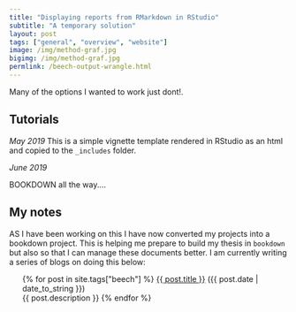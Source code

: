 ```yaml
---
title: "Displaying reports from RMarkdown in RStudio"
subtitle: "A temporary solution"
layout: post
tags: ["general", "overview", "website"]
image: /img/method-graf.jpg 
bigimg: /img/method-graf.jpg 
permlink: /beech-output-wrangle.html
---
```


Many of the options I wanted to work just dont!.

## Tutorials

*May 2019*
This is a simple vignette template rendered in RStudio as an html and copied to the `_includes` folder.

*June 2019*

BOOKDOWN all the way....

## My notes

AS I have been working on this I have now converted my projects into a bookdown project. This is helping me prepare to build my thesis in `bookdown` but also so that I can manage these documents better. I am currently writing a series of blogs on doing this below:

<div class="post">
<ul>
{% for post in site.tags["beech"] %}
  <a href="{{ post.url }}">{{ post.title }}</a> ({{ post.date | date_to_string }})<br>
    {{ post.description }}
{% endfor %}
</ul>
</div>